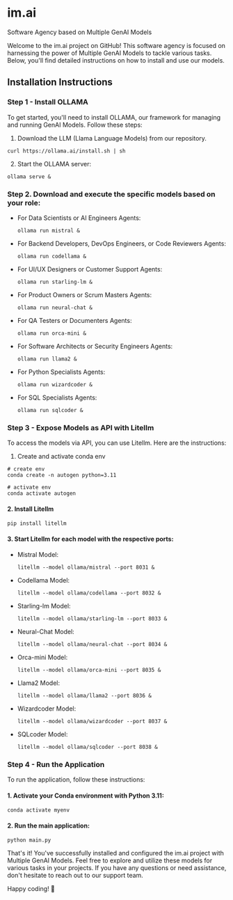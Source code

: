 # im.ai
Software Agency based on Multiple GenAI Models

Welcome to the im.ai project on GitHub! This software agency is focused on harnessing the power of Multiple GenAI Models to tackle various tasks. Below, you'll find detailed instructions on how to install and use our models.

## Installation Instructions

### Step 1 - Install OLLAMA
To get started, you'll need to install OLLAMA, our framework for managing and running GenAI Models. Follow these steps:

1. Download the LLM (Llama Language Models) from our repository.
```
curl https://ollama.ai/install.sh | sh
```

2. Start the OLLAMA server:

```
ollama serve &
```


### Step 2. Download and execute the specific models based on your role:

- For Data Scientists or AI Engineers Agents:
  ```
  ollama run mistral &
  ```

- For Backend Developers, DevOps Engineers, or Code Reviewers Agents:
  ```
  ollama run codellama &
  ```

- For UI/UX Designers or Customer Support Agents:
  ```
  ollama run starling-lm &
  ```

- For Product Owners or Scrum Masters Agents:
  ```
  ollama run neural-chat &
  ```

- For QA Testers or Documenters Agents:
  ```
  ollama run orca-mini &
  ```

- For Software Architects or Security Engineers Agents:
  ```
  ollama run llama2 &
  ```

- For Python Specialists Agents:
  ```
  ollama run wizardcoder &
  ```

- For SQL Specialists Agents:
  ```
  ollama run sqlcoder &
  ```

### Step 3 - Expose Models as API with Litellm 
To access the models via API, you can use Litellm. Here are the instructions:

1. Create and activate conda env
```
# create env
conda create -n autogen python=3.11
```
```
# activate env
conda activate autogen
```
#### 2. Install Litellm
```
pip install litellm
```

#### 3. Start Litellm for each model with the respective ports:

- Mistral Model:
  ```
  litellm --model ollama/mistral --port 8031 &
  ```

- Codellama Model:
  ```
  litellm --model ollama/codellama --port 8032 &
  ```

- Starling-lm Model:
  ```
  litellm --model ollama/starling-lm --port 8033 &
  ```

- Neural-Chat Model:
  ```
  litellm --model ollama/neural-chat --port 8034 &
  ```

- Orca-mini Model:
  ```
  litellm --model ollama/orca-mini --port 8035 &
  ```

- Llama2 Model:
  ```
  litellm --model ollama/llama2 --port 8036 &
  ```

- Wizardcoder Model:
  ```
  litellm --model ollama/wizardcoder --port 8037 &
  ```

- SQLcoder Model:
  ```
  litellm --model ollama/sqlcoder --port 8038 &
  ```

### Step 4 - Run the Application
To run the application, follow these instructions:

#### 1. Activate your Conda environment with Python 3.11:
```
conda activate myenv
```


#### 2. Run the main application:
```
python main.py
```


That's it! You've successfully installed and configured the im.ai project with Multiple GenAI Models. Feel free to explore and utilize these models for various tasks in your projects. If you have any questions or need assistance, don't hesitate to reach out to our support team.

Happy coding! 🚀
